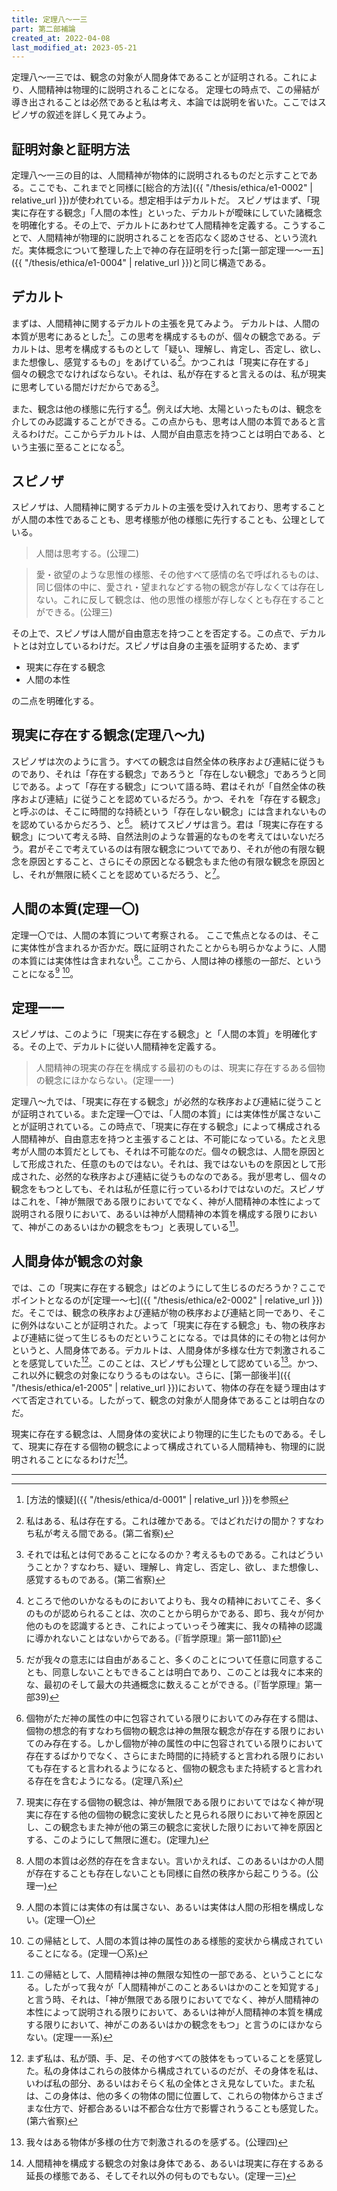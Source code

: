 ```yaml
---
title: 定理八～一三
part: 第二部補論
created_at: 2022-04-08
last_modified_at: 2023-05-21
---
```


定理八～一三では、観念の対象が人間身体であることが証明される。これにより、人間精神は物理的に説明されることになる。
定理七の時点で、この帰結が導き出されることは必然であると私は考え、本論では説明を省いた。ここではスピノザの叙述を詳しく見てみよう。

## 証明対象と証明方法

定理八～一三の目的は、人間精神が物体的に説明されるものだと示すことである。ここでも、これまでと同様に[総合的方法]({{ "/thesis/ethica/e1-0002" | relative_url }})が使われている。想定相手はデカルトだ。
スピノザはまず、「現実に存在する観念」「人間の本性」といった、デカルトが曖昧にしていた諸概念を明確化する。その上で、デカルトにあわせて人間精神を定義する。こうすることで、人間精神が物理的に説明されることを否応なく認めさせる、という流れだ。実体概念について整理した上で神の存在証明を行った[第一部定理一～一五]({{ "/thesis/ethica/e1-0004" | relative_url }})と同じ構造である。

## デカルト

まずは、人間精神に関するデカルトの主張を見てみよう。
デカルトは、人間の本質が思考にあるとした[^ref1]。この思考を構成するものが、個々の観念である。デカルトは、思考を構成するものとして「疑い、理解し、肯定し、否定し、欲し、また想像し、感覚するもの」をあげている[^ref2]。かつこれは「現実に存在する」個々の観念でなければならない。それは、私が存在すると言えるのは、私が現実に思考している間だけだからである[^ref3]。

[^ref1]:[方法的懐疑]({{ "/thesis/ethica/d-0001" | relative_url }})を参照

[^ref2]:私はある、私は存在する。これは確かである。ではどれだけの間か？すなわち私が考える間である。(第二省察)

[^ref3]:それでは私とは何であることになるのか？考えるものである。これはどういうことか？すなわち、疑い、理解し、肯定し、否定し、欲し、また想像し、感覚するものである。(第二省察)

また、観念は他の様態に先行する[^ref4]。例えば大地、太陽といったものは、観念を介してのみ認識することができる。この点からも、思考は人間の本質であると言えるわけだ。ここからデカルトは、人間が自由意志を持つことは明白である、という主張に至ることになる[^ref5]。

[^ref4]:ところで他のいかなるものにおいてよりも、我々の精神においてこそ、多くのものが認められることは、次のことから明らかである、即ち、我々が何か他のものを認識するとき、これによっていっそう確実に、我々の精神の認識に導かれないことはないからである。(『哲学原理』第一部11節)

[^ref5]:だが我々の意志には自由があること、多くのことについて任意に同意することも、同意しないこともできることは明白であり、このことは我々に本来的な、最初のそして最大の共通概念に数えることができる。(『哲学原理』第一部39)

## スピノザ

スピノザは、人間精神に関するデカルトの主張を受け入れており、思考することが人間の本性であることも、思考様態が他の様態に先行することも、公理としている。

>人間は思考する。(公理二)

>愛・欲望のような思惟の様態、その他すべて感情の名で呼ばれるものは、同じ個体の中に、愛され・望まれなどする物の観念が存しなくては存在しない。これに反して観念は、他の思惟の様態が存しなくとも存在することができる。(公理三)

その上で、スピノザは人間が自由意志を持つことを否定する。この点で、デカルトとは対立しているわけだ。スピノザは自身の主張を証明するため、まず

- 現実に存在する観念
- 人間の本性

の二点を明確化する。

## 現実に存在する観念(定理八～九)

スピノザは次のように言う。すべての観念は自然全体の秩序および連結に従うものであり、それは「存在する観念」であろうと「存在しない観念」であろうと同じである。よって「存在する観念」について語る時、君はそれが「自然全体の秩序および連結」に従うことを認めているだろう。かつ、それを「存在する観念」と呼ぶのは、そこに時間的な持続という「存在しない観念」には含まれないものを認めているからだろう、と[^ref6]。
続けてスピノザは言う。君は「現実に存在する観念」について考える時、自然法則のような普遍的なものを考えてはいないだろう。君がそこで考えているのは有限な観念についてであり、それが他の有限な観念を原因とすること、さらにその原因となる観念もまた他の有限な観念を原因とし、それが無限に続くことを認めているだろう、と[^ref7]。

[^ref6]:個物がただ神の属性の中に包容されている限りにおいてのみ存在する間は、個物の想念的有すなわち個物の観念は神の無限な観念が存在する限りにおいてのみ存在する。しかし個物が神の属性の中に包容されている限りにおいて存在するばかりでなく、さらにまた時間的に持続すると言われる限りにおいても存在すると言われるようになると、個物の観念もまた持続すると言われる存在を含むようになる。(定理八系)

[^ref7]:現実に存在する個物の観念は、神が無限である限りにおいてではなく神が現実に存在する他の個物の観念に変状したと見られる限りにおいて神を原因とし、この観念もまた神が他の第三の観念に変状した限りにおいて神を原因とする、このようにして無限に進む。(定理九)

## 人間の本質(定理一〇)

定理一〇では、人間の本質について考察される。
ここで焦点となるのは、そこに実体性が含まれるか否かだ。既に証明されたことからも明らかなように、人間の本質には実体性は含まれない[^ref8]。ここから、人間は神の様態の一部だ、ということになる[^ref9] [^ref10]。

[^ref8]:人間の本質は必然的存在を含まない。言いかえれば、このあるいはかの人間が存在することも存在しないことも同様に自然の秩序から起こりうる。(公理一)

[^ref9]:人間の本質には実体の有は属さない、あるいは実体は人間の形相を構成しない。(定理一〇)

[^ref10]:この帰結として、人間の本質は神の属性のある様態的変状から構成されていることになる。(定理一〇系)

## 定理一一

スピノザは、このように「現実に存在する観念」と「人間の本質」を明確化する。その上で、デカルトに従い人間精神を定義する。

>人間精神の現実の存在を構成する最初のものは、現実に存在するある個物の観念にほかならない。(定理一一)

定理八～九では、「現実に存在する観念」が必然的な秩序および連結に従うことが証明されている。また定理一〇では、「人間の本質」には実体性が属さないことが証明されている。この時点で、「現実に存在する観念」によって構成される人間精神が、自由意志を持つと主張することは、不可能になっている。たとえ思考が人間の本質だとしても、それは不可能なのだ。個々の観念は、人間を原因として形成された、任意のものではない。それは、我ではないものを原因として形成された、必然的な秩序および連結に従うものなのである。我が思考し、個々の観念をもつとしても、それは私が任意に行っているわけではないのだ。スピノザはこれを、「神が無限である限りにおいてでなく、神が人間精神の本性によって説明される限りにおいて、あるいは神が人間精神の本質を構成する限りにおいて、神がこのあるいはかの観念をもつ」と表現している[^ref11]。

[^ref11]:この帰結として、人間精神は神の無限な知性の一部である、ということになる。したがって我々が「人間精神がこのことあるいはかのことを知覚する」と言う時、それは、「神が無限である限りにおいてでなく、神が人間精神の本性によって説明される限りにおいて、あるいは神が人間精神の本質を構成する限りにおいて、神がこのあるいはかの観念をもつ」と言うのにほかならない。(定理一一系)

## 人間身体が観念の対象

では、この「現実に存在する観念」はどのようにして生じるのだろうか？ここでポイントとなるのが[定理一～七]({{ "/thesis/ethica/e2-0002" | relative_url }})だ。そこでは、観念の秩序および連結が物の秩序および連結と同一であり、そこに例外はないことが証明された。よって「現実に存在する観念」も、物の秩序および連結に従って生じるものだということになる。では具体的にその物とは何かというと、人間身体である。デカルトは、人間身体が多様な仕方で刺激されることを感覚していた[^ref12]。このことは、スピノザも公理として認めている[^ref13]。かつ、これ以外に観念の対象になりうるものはない。さらに、[第一部後半]({{ "/thesis/ethica/e1-2005" | relative_url }})において、物体の存在を疑う理由はすべて否定されている。したがって、観念の対象が人間身体であることは明白なのだ。

[^ref12]:まず私は、私が頭、手、足、その他すべての肢体をもっていることを感覚した。私の身体はこれらの肢体から構成されているのだが、その身体を私は、いわば私の部分、あるいはおそらく私の全体とさえ見なしていた。また私は、この身体は、他の多くの物体の間に位置して、これらの物体からさまざまな仕方で、好都合あるいは不都合な仕方で影響されうることも感覚した。(第六省察)

[^ref13]:我々はある物体が多様の仕方で刺激されるのを感ずる。(公理四)

現実に存在する観念は、人間身体の変状により物理的に生じたものである。そして、現実に存在する個物の観念によって構成されている人間精神も、物理的に説明されることになるわけだ[^ref14]。

[^ref14]:人間精神を構成する観念の対象は身体である、あるいは現実に存在するある延長の様態である、そしてそれ以外の何ものでもない。(定理一三)

---